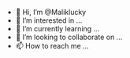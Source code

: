 - 👋 Hi, I’m @Maliklucky
- 👀 I’m interested in ...
- 🌱 I’m currently learning ...
- 💞️ I’m looking to collaborate on ...
- 📫 How to reach me ...

<!---
Maliklucky/Maliklucky is a ✨ special ✨ repository because its `README.md` (this file) appears on your GitHub profile.
You can click the Preview link to take a look at your changes.
--->
